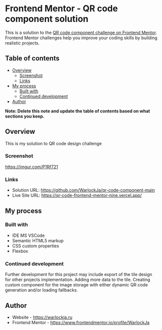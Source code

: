 # Frontend Mentor - QR code component solution

This is a solution to the [QR code component challenge on Frontend Mentor](https://www.frontendmentor.io/challenges/qr-code-component-iux_sIO_H). Frontend Mentor challenges help you improve your coding skills by building realistic projects. 

## Table of contents

- [Overview](#overview)
  - [Screenshot](#screenshot)
  - [Links](#links)
- [My process](#my-process)
  - [Built with](#built-with)
  - [Continued development](#continued-development)
- [Author](#author)

**Note: Delete this note and update the table of contents based on what sections you keep.**

## Overview
This is my solution to QR code design challenge

### Screenshot

https://imgur.com/P1Rf721

### Links

- Solution URL: https://github.com/WarlockJa/qr-code-component-main
- Live Site URL: https://qr-code-frontend-mentor-nine.vercel.app/

## My process

### Built with
- IDE MS VSCode
- Semantic HTML5 markup
- CSS custom properties
- Flexbox

### Continued development

Further development for this project may include export of the tile design for other projects implementation. Adding more data to the tile. Creating custom component for the image storage with either dynamic QR code generation and/or loading fallbacks.

## Author

- Website - https://warlockja.ru
- Frontend Mentor - https://www.frontendmentor.io/profile/WarlockJa
